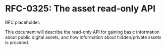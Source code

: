 # RFC-0325: The asset read-only API

RFC placeholder.

This document will describe the read-only API for gaining basic information about public digital assets; and how
information about hidden/private assets is provided.